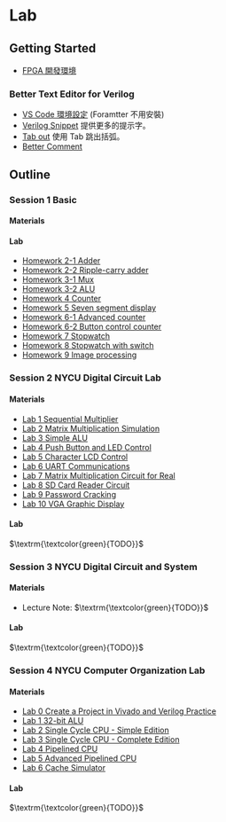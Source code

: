 # Lab 

## Getting Started
- [FPGA 開發環境](https://xiao.ghost.io/zai-ubuntu-an-zhuang-ise-bing-shi-yong-basys2-an-zhuang-ubuntu/)
### Better Text Editor for Verilog
- [VS Code 環境設定](https://www.dcard.tw/f/nctu/p/235935287) (Foramtter 不用安裝)
- [Verilog Snippet](https://marketplace.visualstudio.com/items?itemName=czh.czh-verilog-snippet) 提供更多的提示字。 
- [Tab out](https://marketplace.visualstudio.com/items?itemName=albert.TabOut) 使用 Tab 跳出括弧。
- [Better Comment](https://marketplace.visualstudio.com/items?itemName=aaron-bond.better-comments)  


## Outline

### Session 1 Basic

#### Materials

#### Lab
- [Homework 2-1 Adder](https://github.com/frankxaio/Seminar/tree/9a021d93b0ea4b8a36e7381e541990cf96382d3e/Sophomore%20Seminar/Session%201/Homework%202-1)
- [Homework 2-2 Ripple-carry adder](https://github.com/frankxaio/Seminar/tree/0b9a800da36210a1176e4f6e4ddd0ded224c67d1/Sophomore%20Seminar/Session%201/Homework%202-2) 
- [Homework 3-1 Mux](https://github.com/frankxaio/Seminar/tree/0b9a800da36210a1176e4f6e4ddd0ded224c67d1/Sophomore%20Seminar/Session%201/Homework%203-1)
- [Homework 3-2 ALU](https://github.com/frankxaio/Seminar/tree/0b9a800da36210a1176e4f6e4ddd0ded224c67d1/Sophomore%20Seminar/Session%201/Homework%203-2) 
- [Homework 4 Counter](https://github.com/frankxaio/Seminar/tree/0b9a800da36210a1176e4f6e4ddd0ded224c67d1/Sophomore%20Seminar/Session%201/Homework%204)
- [Homework 5 Seven segment display](https://github.com/frankxaio/Seminar/tree/0b9a800da36210a1176e4f6e4ddd0ded224c67d1/Sophomore%20Seminar/Session%201/Homework%205) 
- [Homework 6-1 Advanced counter](https://github.com/frankxaio/Seminar/tree/0b9a800da36210a1176e4f6e4ddd0ded224c67d1/Sophomore%20Seminar/Session%201/Homework%206-1)
- [Homework 6-2 Button control counter](https://github.com/frankxaio/Seminar/tree/0b9a800da36210a1176e4f6e4ddd0ded224c67d1/Sophomore%20Seminar/Session%201/Homework%206-2) 
- [Homework 7 Stopwatch](https://github.com/frankxaio/Seminar/tree/0b9a800da36210a1176e4f6e4ddd0ded224c67d1/Sophomore%20Seminar/Session%201/Homework%207) 
- [Homework 8 Stopwatch with switch](https://github.com/frankxaio/Seminar/tree/0b9a800da36210a1176e4f6e4ddd0ded224c67d1/Sophomore%20Seminar/Session%201/Homework%208) 
- [Homework 9 Image processing](https://github.com/frankxaio/Seminar/tree/0b9a800da36210a1176e4f6e4ddd0ded224c67d1/Sophomore%20Seminar/Session%201/Homework%209)  


### Session 2 NYCU Digital Circuit Lab 

#### Materials
- [Lab 1 Sequential Multiplier](https://github.com/frankxaio/Seminar/blob/2b49a4bc64c8b2fff2dbe44b4523045d58c669c8/Sophomore%20Seminar/Session%202/Lab%201/DCL_Lab_01.pdf)
- [Lab 2 Matrix Multiplication Simulation](https://github.com/frankxaio/Seminar/blob/2b49a4bc64c8b2fff2dbe44b4523045d58c669c8/Sophomore%20Seminar/Session%202/Lab%202/DCL_Lab_02.pdf)
- [Lab 3 Simple ALU](https://github.com/frankxaio/Seminar/blob/2b49a4bc64c8b2fff2dbe44b4523045d58c669c8/Sophomore%20Seminar/Session%202/Lab%203/DCL_Lab_03.pdf)
- [Lab 4 Push Button and LED Control](https://github.com/frankxaio/Seminar/blob/2b49a4bc64c8b2fff2dbe44b4523045d58c669c8/Sophomore%20Seminar/Session%202/Lab%204/DCL_Lab_04.pdf)
- [Lab 5 Character LCD Control](https://github.com/frankxaio/Seminar/blob/2b49a4bc64c8b2fff2dbe44b4523045d58c669c8/Sophomore%20Seminar/Session%202/Lab%205/DCL_Lab_05.pdf)
- [Lab 6 UART Communications](https://github.com/frankxaio/Seminar/blob/2b49a4bc64c8b2fff2dbe44b4523045d58c669c8/Sophomore%20Seminar/Session%202/Lab%206/DCL_Lab_06.pdf)
- [Lab 7 Matrix Multiplication Circuit for Real](https://github.com/frankxaio/Seminar/blob/2b49a4bc64c8b2fff2dbe44b4523045d58c669c8/Sophomore%20Seminar/Session%202/Lab%207/DCL_Lab_07.pdf)
- [Lab 8 SD Card Reader Circuit](https://github.com/frankxaio/Seminar/blob/2b49a4bc64c8b2fff2dbe44b4523045d58c669c8/Sophomore%20Seminar/Session%202/Lab%208/DCL_Lab_08.pdf)
- [Lab 9 Password Cracking](https://github.com/frankxaio/Seminar/blob/2b49a4bc64c8b2fff2dbe44b4523045d58c669c8/Sophomore%20Seminar/Session%202/Lab%209/DCL_Lab_09.pdf)
- [Lab 10 VGA Graphic Display](https://github.com/frankxaio/Seminar/blob/2b49a4bc64c8b2fff2dbe44b4523045d58c669c8/Sophomore%20Seminar/Session%202/Lab%2010/DCL_Lab_10.pdf)

#### Lab
$\textrm{\textcolor{green}{TODO}}$

### Session 3 NYCU Digital Circuit and System

#### Materials
- Lecture Note: $\textrm{\textcolor{green}{TODO}}$

#### Lab
$\textrm{\textcolor{green}{TODO}}$

### Session 4 NYCU Computer Organization Lab

#### Materials
- [Lab 0 Create a Project in Vivado and Verilog Practice](https://github.com/frankxaio/Seminar/blob/3286c2190f66a00de30766398212e82cf1aab646/Sophomore%20Seminar/Session%204/Lab%200/spec.pdf)
- [Lab 1 32-bit ALU](https://github.com/frankxaio/Seminar/blob/3286c2190f66a00de30766398212e82cf1aab646/Sophomore%20Seminar/Session%204/Lab%201/spec.pdf)
- [Lab 2 Single Cycle CPU - Simple Edition](https://github.com/frankxaio/Seminar/blob/3286c2190f66a00de30766398212e82cf1aab646/Sophomore%20Seminar/Session%204/Lab%202/spec.pdf)
- [Lab 3 Single Cycle CPU - Complete Edition](https://github.com/frankxaio/Seminar/blob/3286c2190f66a00de30766398212e82cf1aab646/Sophomore%20Seminar/Session%204/Lab%203/spec.pdf)
- [Lab 4 Pipelined CPU](https://github.com/frankxaio/Seminar/blob/3286c2190f66a00de30766398212e82cf1aab646/Sophomore%20Seminar/Session%204/Lab%204/spec.pdf)
- [Lab 5 Advanced Pipelined CPU](https://github.com/frankxaio/Seminar/blob/3286c2190f66a00de30766398212e82cf1aab646/Sophomore%20Seminar/Session%204/Lab%205/spec.pdf)
- [Lab 6 Cache Simulator](https://github.com/frankxaio/Seminar/blob/3286c2190f66a00de30766398212e82cf1aab646/Sophomore%20Seminar/Session%204/Lab%206/spec.pdf)

#### Lab
$\textrm{\textcolor{green}{TODO}}$


